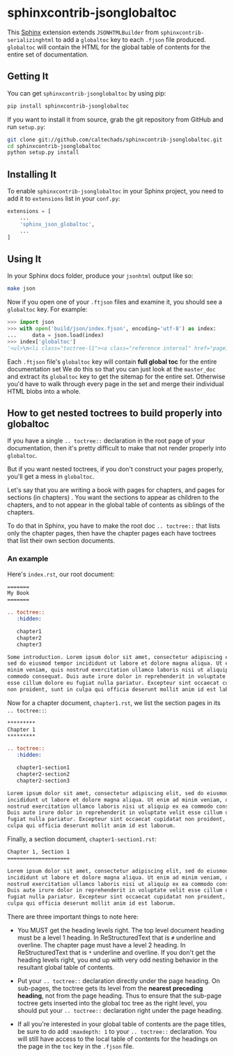 # sphinxcontrib-jsonglobaltoc

This [Sphinx](http://sphinx-doc.org) extension extends `JSONHTMLBuilder` from
`sphinxcontrib-serializinghtml` to add a `globaltoc` key to each `.fjson` file
produced.  `globaltoc` will contain the HTML for the global table of contents
for the entire set of documentation.

## Getting It

You can get `sphinxcontrib-jsonglobaltoc` by using pip:

```bash
pip install sphinxcontrib-jsonglobaltoc
```

If you want to install it from source, grab the git repository from GitHub and run `setup.py`:

```bash
git clone git://github.com/caltechads/sphinxcontrib-jsonglobaltoc.git
cd sphinxcontrib-jsonglobaltoc
python setup.py install
```

## Installing It

To enable `sphinxcontrib-jsonglobaltoc` in your Sphinx project, you need to add it to `extensions` list
in your `conf.py`:

```python
extensions = [
    ...
    'sphinx_json_globaltoc',
    ...
]
```

## Using It

In your Sphinx docs folder, produce your `jsonhtml` output like so:

```bash
make json
```

Now if you open one of your `.ftjson` files and examine it, you
should see a `globaltoc` key.  For example:

```python
>>> import json
>>> with open('build/json/index.fjson', encoding='utf-8') as index:
...     data = json.load(index)
>>> index['globaltoc']
'<ul>\n<li class="toctree-l1"><a class="reference internal" href="page1/">Page 1</a></li>\n<li class="toctree-l1"><a class="reference internal" href="page2/">Page 2</a></li>\n<li class="toctree-l1"><a class="reference internal" href="page3/">Page 3</a></li>\n<li class="toctree-l1"><a class="reference internal" href="page4/">Page 4</a></li>\n<li class="toctree-l1"><a class="reference internal" href="page5/">Page 5</a></li>\n<li class="toctree-l1"><a class="reference internal" href="api/">Developer Interface</a></li>\n</ul>\n'
```

Each `.ftjson` file's ``globaltoc`` key will contain **full global toc** for the
entire documentation set We do this so that you can just look at the
``master_doc`` and extract its ``globaltoc`` key to get the sitemap for the
entire set.  Otherwise you'd have to walk through every page in the set and
merge their individual HTML blobs into a whole.

## How to get nested toctrees to build properly into globaltoc

If you have a single `.. toctree::` declaration in the root page of your
documentation, then it's pretty difficult to make that not render properly into
``globaltoc``.

But if you want nested toctrees, if you don't construct your pages properly,
you'll get a mess in ``globaltoc``.

Let's say that you are writing a book with pages for chapters, and pages for sections
(in chapters) .  You want the sections to appear as children to the chapters,
and to not appear in the global table of contents as siblings of the chapters.

To do that in Sphinx, you have to make the root doc `.. toctree::` that lists
only the chapter pages, then have the chapter pages each have toctrees that list their
own section documents.

### An example

Here's `index.rst`, our root document:

```rst
=======
My Book
=======

.. toctree::
   :hidden:

   chapter1
   chapter2
   chapter3

Some introduction. Lorem ipsum dolor sit amet, consectetur adipiscing elit,
sed do eiusmod tempor incididunt ut labore et dolore magna aliqua. Ut enim ad
minim veniam, quis nostrud exercitation ullamco laboris nisi ut aliquip ex ea
commodo consequat. Duis aute irure dolor in reprehenderit in voluptate velit
esse cillum dolore eu fugiat nulla pariatur. Excepteur sint occaecat cupidatat
non proident, sunt in culpa qui officia deserunt mollit anim id est laborum.
```

Now for a chapter document, `chapter1.rst`, we list the section pages in its
`.. toctree::`:

```rst
*********
Chapter 1
*********

.. toctree::
   :hidden:

   chapter1-section1
   chapter2-section2
   chapter2-section3

Lorem ipsum dolor sit amet, consectetur adipiscing elit, sed do eiusmod tempor
incididunt ut labore et dolore magna aliqua. Ut enim ad minim veniam, quis
nostrud exercitation ullamco laboris nisi ut aliquip ex ea commodo consequat.
Duis aute irure dolor in reprehenderit in voluptate velit esse cillum dolore eu
fugiat nulla pariatur. Excepteur sint occaecat cupidatat non proident, sunt in
culpa qui officia deserunt mollit anim id est laborum.
```

Finally, a section document, `chapter1-section1.rst`:

```rst
Chapter 1, Section 1
====================

Lorem ipsum dolor sit amet, consectetur adipiscing elit, sed do eiusmod tempor
incididunt ut labore et dolore magna aliqua. Ut enim ad minim veniam, quis
nostrud exercitation ullamco laboris nisi ut aliquip ex ea commodo consequat.
Duis aute irure dolor in reprehenderit in voluptate velit esse cillum dolore eu
fugiat nulla pariatur. Excepteur sint occaecat cupidatat non proident, sunt in
culpa qui officia deserunt mollit anim id est laborum.
```

There are three important things to note here:

* You MUST get the heading levels right.  The top level document heading must be a
  level 1 heading.  In ReStructuredText that is `#` underline and overline.  The
  chapter page must have a level 2 heading.  In ReStructuredText that is `*`
  underline and overline.  If you don't get the heading levels right, you end up with
  very odd nesting behavior in the resultant global table of contents.

* Put your `.. toctree::` declaration directly under the page heading.  On
  sub-pages, the toctree gets its level from the **nearest preceding heading**,
  not from the page heading.  Thus to ensure that the sub-page toctree gets
  inserted into the global toc tree as the right level, you should put your `..
  toctree::` declaration right under the page heading.

* If all you're interested in your global table of contents are the page titles, be
  sure to do add `:maxdepth: 1` to your `.. toctree::` declaration.  You will still
  have access to the local table of contents for the headings on the page in the ``toc``
  key in the `.fjson` file.
